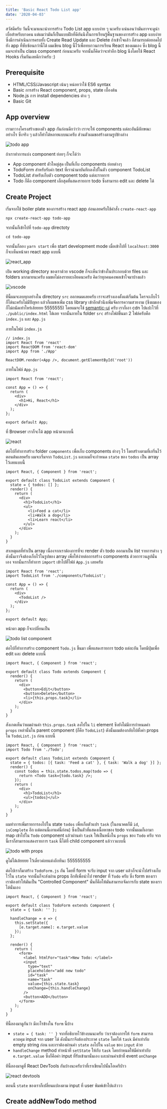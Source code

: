 ```yaml
---
title: 'Basic React Todo List app'
date: '2020-04-03'
---
```


สวัสดีครับ วันนี้จะมาแนะนำการสร้าง Todo List app แบบง่าย ๆ นะครับ แน่นอนว่ามันอาจจะดูน่าเบื่อสำหรับบางคน แต่ผมว่ามันก็เป็นแบบฝึกที่ดีอันนึงในการเรียนรู้พื้นฐานของการสร้าง app แบบง่ายซึ่งมีการดำเนินการครบทั้ง Create Read Update และ Delete ถ้าเข้าใจแล้ว ก็สามารถต่อยอดไปยัง app ที่ซับซ้อนกว่านี้ได้ ผมเขียน blog นี้ไว้เพื่อทบกวนการเรียน React ของผมเอง ซึ่ง blog นี้ผมจะทำเป็น class component ก่อนนะครับ จากนั้นก็คิดว่าจะทำอีก blog นึงโดยใช้ React Hooks เริ่มกันเลยดีกว่าครับ :)

## Prerequisite

- HTML/CSS/Javascript เน้นๆ หน่อยว่าใช้ ES6 syntax
- Basic การสร้าง React component, props, state เบื้องต้น
- Node.js การ install dependencies ต่าง ๆ
- Basic Git

## App overview

เรามาวางโครงสร้างของตัว app กันก่อนดีกว่าว่า เราจะให้ components แต่ละอันมีลักษณะอย่างไร ซึ่งจริง ๆ แล้วก็ทำได้หลายแบบนะครับ ส่วนตัวผมขอสร้างตามรูปข้างล่าง

![todo app](todo_app.png)

ถ้าเราทำการแบ่ง component ย่อยๆ ก็จะได้ว่า

- App component ตัวใหญ่สุด เป็นที่เก็บ components ย่อยต่างๆ
- TodoForm สำหรับรับค่า text ที่เรานำมาบันทึกลงไปในตัว component TodoList
- TodoList สำหรับเก็บตัว component todo แต่ละรายการ
- Todo ก็คือ component เล็กสุดที่แสดงรายการ todo ซึ่งสามารถ edit และ delete ได้

## Create Project

เริ่มจากใช้ boiler plate ของการสร้าง react app ก่อนเลยครับใช้คำสั่ง `create-react-app`

```shell
npx create-react-app todo-app
```

จากนั้นก็เข้าไปที่ `todo-app` directoty

```shell
cd todo-app
```

จากนั้นก็ลอง `yarn start` เพื่อ start development mode เมื่อเข้าไปที่ `localhost:3000` ก็จะเห็นหน้าตา react app แบบนี้

![react_app](react_app.png)

เปิด working directory ของเราด้วย vscode ก็จะเห็นว่าข้างในประกอบด้วย files และ folders มากมายนะครับ ผมขอไม่ลงรายละเอียดนะครับ คิดว่าทุกคนคงพอเข้าใจมาบ้างแล้ว

![vscode](vscode.png)

ทีนี้ผมจะลบทุกอย่างใน directory `src` ออกหมดเลยครับ เราจะสร้างเองตั้งแต่เริ่มต้น ใครจะเก็บไว้ก็ได้นะครับไม่มีปัญหา แล้วก็ผมขอเพิ่ม css library เข้าอีกตัวนึงเพิ่มจัดการความสวยงาม (ซึงผมเองก็ไม่ถนัดเท่าไหร่เล้ยยยย 5555555) โดยผมจะใช้ [semantic-ui](https://semantic-ui.com/) ครับ เราก็เอา cdn ไปแปะไว้ที่ `./public/index.html` ได้เลย จากนั้นภายใน folder `src` สร้างไฟล์ขึ้นมา 2 ไฟล์ครับคือ `index.js` และ `App.js`

ภายในไฟล์ `index.js`

```JSX
// index.js
import React from 'react'
import ReactDOM from 'react-dom'
import App from './App'

ReactDOM.render(<App />, document.getElementById('root'))
```

ภายในไฟล์ `App.js`

```JSX
import React from 'react';

const App = () => {
  return (
    <div>
      <h1>Hi, React</h1>
    </div>
  );
};

export default App;
```

ที่ Browser เราก็จะได้ app หน้าตาแบบนี้

![react](react.png)

ต่อไปก็ทำการสร้าง folder `components` เพื่อเก็บ components ต่างๆ ไว้ โดยสร้างตามที่เกริ่นไว้ตอนต้นเลยครับ ผมจะเริ่มจาก `TodoList.js` และผมก็จะกำหนด `state` ของ `todos` เป็น array ไว้เลยแบบนี้

```JSX
import React, { Component } from 'react';

export default class TodoList extends Component {
  state = { todos: [] };
  render() {
    return (
      <div>
        <h1>TodoList</h1>
        <ul>
          <li>Feed a cat</li>
          <li>Walk a dog</li>
          <li>Learn react</li>
        </ul>
      </div>
    );
  }
}
```

สาเหตุผลที่ทำเป็น array เนื่องจากเราต้องการที่จะ render ตัว todo ออกมาเป็น list รายการต่าง ๆ ดังนั้นเราจึงต้องเก็บไว้ในรูปของ array เพื่อให้ง่ายต่อการสร้าง components ด้วยการวนลูปนั่นเอง จากนั้นเราก็ทำการ `import` เข้าไปที่ไฟล์ `App.js` เลยครับ

```JSX
import React from 'react';
import TodoList from './components/TodoList';

const App = () => {
  return (
    <div>
      <TodoList />
    </div>
  );
};

export default App;
```

หน้าตา app ก็จะเปลี่ยนเป็น

![todo list component](TodoList_Com.png)

ต่อไปก็ทำการสร้าง component `Todo.js` ขึ้นมา เพื่อแสดงรายการ todo แต่ละอัน โดยมีปุ่มเพื่อ edit และ delete แบบนี้

```JSX
import React, { Component } from 'react';

export default class Todo extends Component {
  render() {
    return (
      <div>
        <button>Edit</button>
        <button>Delete</button>
        <li>{this.props.task}</li>
      </div>
    );
  }
}
```

สังเกตเห็นว่าผมผ่านค่า `this.props.task` ลงไปใน `li` element ซึงยังไม่มีการกำหนดค่า `props` เหล่านั้นใน parent component (ก็คือ `TodoList`) ดังนั้นผมต้องกลับไปตั้งค่า props ใน `TodoList.js` ก่อน แบบนี้

```JSX
import React, { Component } from 'react';
import Todo from './Todo';

export default class TodoList extends Component {
  state = { todos: [{ task: 'Feed a cat' }, { task: 'Walk a dog' }] };
  render() {
    const todos = this.state.todos.map(todo => {
      return <Todo task={todo.task} />;
    });
    return (
      <div>
        <h1>TodoList</h1>
        <ul>{todos}</ul>
      </div>
    );
  }
}
```

ผมทำการเพิ่มรายการลงไปใน state `todos` เพื่อเก็บตัวแปร `task` (ในอนาคตก็มี `id`, `isComplete` อีก แต่ตอนนี้เอาแค่นี้ก่อน) ซึ่งเป็นตัวที่แสดงเนื้อหาของ todo จากนั้นผมก็เอามา map เข้าไปใน `Todo` component แล้วผ่านค่า `task` ให้เป็นหนึ่งใน `props` ของ `Todo` ครับ จากนี้เราก็สามารถแสดงรายการ `task` นี้ได้ที่ child component แล้วววแบบนี้

![todo with props](todo_with_props.png)

ดูไม่ได้เล้ยยยย ไว้เดี๋ยวค่อยแต่งอีกทีนะ 555555555

ต่อไปเราก็มาสร้าง `TodoForm.js` กัน โดยที่ form จะรับ input จาก user แล้วก็จะนำไปสร้างเก็บไว้ใน `state` จากนั้นก็จะส่งผ่าน props อีกทีเพื่อนำไป render ที่ `Todo` ครับ ซึ่ง form ของเรา เราต้องทำให้มันเป็น "Controlled Component" นั่นก็คือให้มันสามารถจัดการกับ state ของเราได้นั่นเอง

```JSX
import React, { Component } from 'react';

export default class TodoForm extends Component {
  state = { task: '' };

  handleChange = e => {
    this.setState({
      [e.target.name]: e.target.value
    });
  };

  render() {
    return (
      <form>
        <label htmlFor="task">New Todo: </label>
        <input
          type="text"
          placeholder="add new todo"
          id="task"
          name="task"
          value={this.state.task}
          onChange={this.handleChange}
        />
        <button>ADD</button>
      </form>
    );
  }
}
```

ทีนี้ลองมาดูกันว่า มีอะไรข้างใน `form` นี้บ้าง

- `state = { task: '' }` จากที่อธิบายไว้ข้างบนนะครับ ว่าเราต้องการให้ `form` สามารถควบคุม input จาก user ได้ ดังนั้นเราจึงต้องประกาศ `state` โดยให้ `task` มีค่าเท่ากับ empty string ก่อน และเราต้องผ่านค่า `state` ลงไปใน `value` ของ `input` ด้วย
- `handleChange` method ทำหน้าที่ `setState` ให้กับ `task` โดยกำหนดให้มีค่าเท่ากับ `e.target.value` ซึ่งก็คือค่า input ที่รับเข้ามานั่นเอง และผ่านค่าเข้าที่ event `onChange`

ทีนี้ลองมาดูที่ React DevTools กันบ้างนะครับว่าที่เราเขียนไปนั้นโอเครึป่าว

![react devtools](state_etarget.gif)

ตอนนี้ `state` ของเราก็เปลี่ยนแปลงตาม input ที่ user พิมพ์เข้าไปแล้ววว

## Create addNewTodo method
